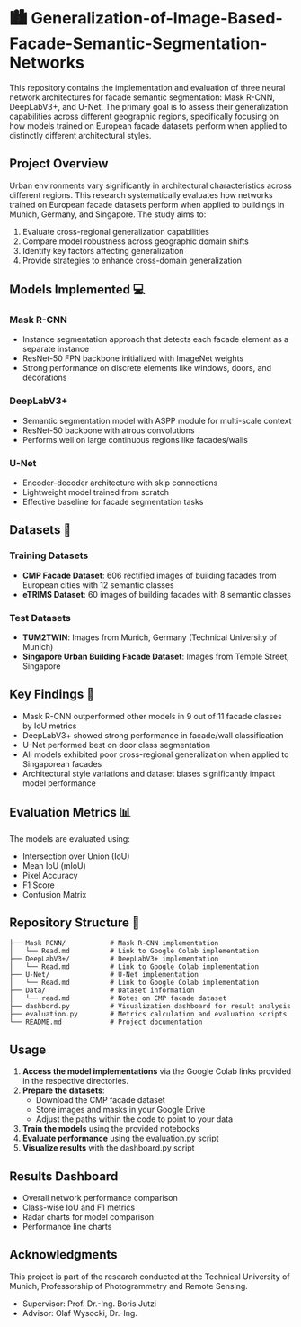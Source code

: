 # :cityscape: Generalization-of-Image-Based-Facade-Semantic-Segmentation-Networks
This repository contains the implementation and evaluation of three neural network architectures for facade semantic segmentation: Mask R-CNN, DeepLabV3+, and U-Net. The primary goal is to assess their generalization capabilities across different geographic regions, specifically focusing on how models trained on European facade datasets perform when applied to distinctly different architectural styles.
## Project Overview

Urban environments vary significantly in architectural characteristics across different regions. This research systematically evaluates how networks trained on European facade datasets perform when applied to buildings in Munich, Germany, and Singapore. The study aims to:

1. Evaluate cross-regional generalization capabilities
2. Compare model robustness across geographic domain shifts
3. Identify key factors affecting generalization
4. Provide strategies to enhance cross-domain generalization

## Models Implemented :computer:

### Mask R-CNN
- Instance segmentation approach that detects each facade element as a separate instance
- ResNet-50 FPN backbone initialized with ImageNet weights
- Strong performance on discrete elements like windows, doors, and decorations

### DeepLabV3+
- Semantic segmentation model with ASPP module for multi-scale context
- ResNet-50 backbone with atrous convolutions
- Performs well on large continuous regions like facades/walls

### U-Net
- Encoder-decoder architecture with skip connections
- Lightweight model trained from scratch
- Effective baseline for facade segmentation tasks

## Datasets :bookmark_tabs:

### Training Datasets
- **CMP Facade Dataset**: 606 rectified images of building facades from European cities with 12 semantic classes
- **eTRIMS Dataset**: 60 images of building facades with 8 semantic classes

### Test Datasets
- **TUM2TWIN**: Images from Munich, Germany (Technical University of Munich)
- **Singapore Urban Building Facade Dataset**: Images from Temple Street, Singapore

## Key Findings :key:

- Mask R-CNN outperformed other models in 9 out of 11 facade classes by IoU metrics
- DeepLabV3+ showed strong performance in facade/wall classification
- U-Net performed best on door class segmentation
- All models exhibited poor cross-regional generalization when applied to Singaporean facades
- Architectural style variations and dataset biases significantly impact model performance

## Evaluation Metrics :bar_chart:

The models are evaluated using:
- Intersection over Union (IoU)
- Mean IoU (mIoU)
- Pixel Accuracy
- F1 Score
- Confusion Matrix

## Repository Structure :notebook:

```
├── Mask RCNN/           # Mask R-CNN implementation
│   └── Read.md          # Link to Google Colab implementation
├── DeepLabV3+/          # DeepLabV3+ implementation
│   └── Read.md          # Link to Google Colab implementation
├── U-Net/               # U-Net implementation
│   └── Read.md          # Link to Google Colab implementation
├── Data/                # Dataset information
│   └── read.md          # Notes on CMP facade dataset
├── dashbord.py          # Visualization dashboard for result analysis
├── evaluation.py        # Metrics calculation and evaluation scripts
└── README.md            # Project documentation
```

## Usage

1. **Access the model implementations** via the Google Colab links provided in the respective directories.
2. **Prepare the datasets**:
   - Download the CMP facade dataset
   - Store images and masks in your Google Drive
   - Adjust the paths within the code to point to your data
3. **Train the models** using the provided notebooks
4. **Evaluate performance** using the evaluation.py script
5. **Visualize results** with the dashboard.py script

## Results Dashboard

- Overall network performance comparison
- Class-wise IoU and F1 metrics
- Radar charts for model comparison
- Performance line charts

## Acknowledgments

This project is part of the research conducted at the Technical University of Munich, Professorship of Photogrammetry and Remote Sensing.
- Supervisor: Prof. Dr.-Ing. Boris Jutzi
- Advisor: Olaf Wysocki, Dr.-Ing.
